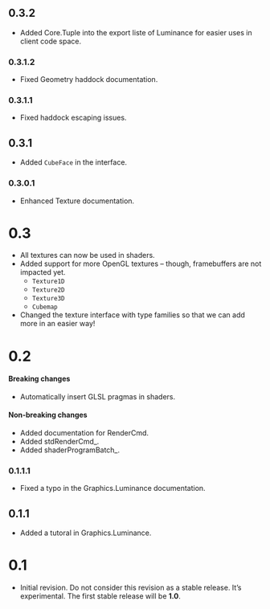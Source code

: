 ## 0.3.2

- Added Core.Tuple into the export liste of Luminance for easier uses in client code space.

### 0.3.1.2

- Fixed Geometry haddock documentation.

### 0.3.1.1

- Fixed haddock escaping issues.

## 0.3.1

- Added `CubeFace` in the interface.

### 0.3.0.1

- Enhanced Texture documentation.

# 0.3

- All textures can now be used in shaders.
- Added support for more OpenGL textures – though, framebuffers are not impacted yet.
    - `Texture1D`
    - `Texture2D`
    - `Texture3D`
    - `Cubemap`
- Changed the texture interface with type families so that we can add more in an
  easier way!

# 0.2

#### Breaking changes

- Automatically insert GLSL pragmas in shaders.

#### Non-breaking changes

- Added documentation for RenderCmd.
- Added stdRenderCmd_.
- Added shaderProgramBatch_.

### 0.1.1.1

- Fixed a typo in the Graphics.Luminance documentation.

## 0.1.1

- Added a tutoral in Graphics.Luminance.

# 0.1

- Initial revision. Do not consider this revision as a stable release. It’s experimental. The
  first stable release will be **1.0**.
